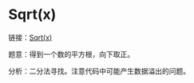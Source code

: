 # Sqrt(x)

链接：[Sqrt(x)](https://leetcode-cn.com/problems/sqrtx/)

题意：得到一个数的平方根，向下取正。

分析：二分法寻找。注意代码中可能产生数据溢出的问题。
